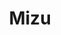 ---
git: https://github.com/up9inc/mizu
logohandle: getmizuio
sort: mizu
title: Mizu
twitter: https://x.com/up9inc
website: https://getmizu.io/
---